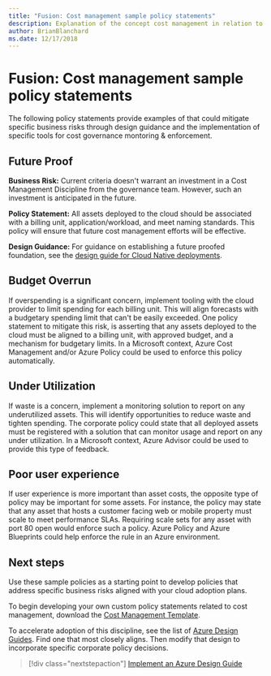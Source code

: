 ```yaml
---
title: "Fusion: Cost management sample policy statements"
description: Explanation of the concept cost management in relation to cloud governance
author: BrianBlanchard
ms.date: 12/17/2018
---
```


# Fusion: Cost management sample policy statements

The following policy statements provide examples of that could mitigate specific business risks through design guidance and the implementation of specific tools for cost governance montoring & enforcement.

## Future Proof

**Business Risk:** Current criteria doesn't warrant an investment in a Cost Management Discipline from the governance team. However, such an investment is anticipated in the future.

**Policy Statement:** All assets deployed to the cloud should be associated with a billing unit, application/workload, and meet naming standards. This policy will ensure that future cost management efforts will be effective. 

**Design Guidance:** For guidance on establishing a future proofed foundation, see the [design guide for Cloud Native deployments](../design-guides/future-proof.md).

## Budget Overrun

If overspending is a significant concern, implement tooling with the cloud provider to limit spending for each billing unit. This will align forecasts with a budgetary spending limit that can't be easily exceeded. One policy statement to mitigate this risk, is asserting that any assets deployed to the cloud must be aligned to a billing unit, with approved budget, and a mechanism for budgetary limits. In a Microsoft context, Azure Cost Management and/or Azure Policy could be used to enforce this policy automatically.

## Under Utilization

If waste is a concern, implement a monitoring solution to report on any underutilized assets. This will identify opportunities to reduce waste and tighten spending. The corporate policy could state that all deployed assets must be registered with a solution that can monitor usage and report on any under utilization. In a Microsoft context, Azure Advisor could be used to provide this type of feedback.

## Poor user experience

If user experience is more important than asset costs, the opposite type of policy may be important for some assets. For instance, the policy may state that any asset that hosts a customer facing web or mobile property must scale to meet performance SLAs. Requiring scale sets for any asset with port 80 open would enforce such a policy. Azure Policy and Azure Blueprints could help enforce the rule in an Azure environment.  

## Next steps

Use these sample policies as a starting point to develop policies that address specific business risks aligned with your cloud adoption plans.

To begin developing your own custom policy statements related to cost management, download the [Cost Management Template](template.md).

To accelerate adoption of this discipline, see the list of [Azure Design Guides](../design-guides/overview.md). Find one that most closely aligns. Then modify that design to incorporate specific corporate policy decisions.

> [!div class="nextstepaction"]
> [Implement an Azure Design Guide](../design-guides/overview.md)